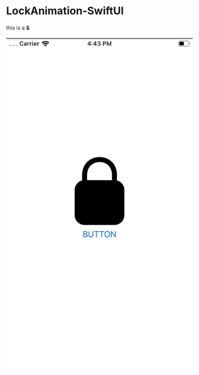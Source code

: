 #  LockAnimation-SwiftUI

this is a 🔒

![gif](https://github.com/aiQG/LockAnimation-SwiftUI/blob/master/0.gif)



